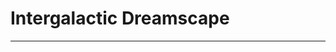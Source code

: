 # Intergalactic Dreamscape

----

<!-- Simply use the custom element directly as intended by the component -->
<intergalactic-scene class="test-scene-container"></intergalactic-scene>

<script type="importmap">
{
  "imports": {
    "three": "https://cdn.jsdelivr.net/npm/three@0.176.0/build/three.module.js",
    "three/addons/": "https://cdn.jsdelivr.net/npm/three@0.176.0/examples/jsm/",
    "intergalactic-scene": "/assets/js/components/intergalactic-scene/intergalactic-scene.js"
  }
}
</script>

<script type="module">
  // Make sure the script has loaded
  console.log('Loading Intergalactic Scene component...');

  // Debug flag to help troubleshooting
  window.DEBUG_INTERGALACTIC_SCENE = true;
</script>